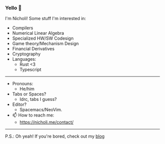 ### Yello 👋
I'm Nicholi!
Some stuff I'm interested in:
  - Compilers
  - Numerical Linear Algebra
  - Specialized HW/SW Codesign
  - Game theory/Mechanism Design
  - Financial Derivatives
  - Cryptography
  - Languages:
    + Rust <3
    + Typescript
    
    
----------------------
- Pronouns: 
  + He/him
- Tabs or Spaces? 
  + Idrc, tabs I guess?
- Editor? 
  + Spacemacs/NeoVim.
- 📫 How to reach me: 
  + https://nicholi.me/contact/

-----------------------

P.S.: Oh yeah! If you're bored, check out my [blog](www.nicholi.me)

<!--
**nicholicaron/nicholicaron** is a ✨ _special_ ✨ repository because its `README.md` (this file) appears on your GitHub profile.

Here are some ideas to get you started:

- 🔭 I’m currently working on ...
- 🌱 I’m currently learning ...
- 👯 I’m looking to collaborate on ...
- 🤔 I’m looking for help with ...
- 💬 Ask me about ...
- 📫 How to reach me: ...
- 😄 Pronouns: ...
- ⚡ Fun fact: ...
-->
